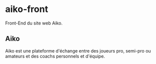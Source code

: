 # aiko-front
Front-End du site web Aiko.

## Aiko
Aiko est une plateforme d'échange entre des joueurs pro, semi-pro ou amateurs et des coachs personnels et d'équipe.